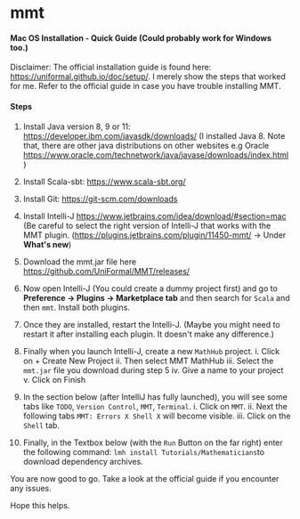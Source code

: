 # mmt
#### Mac OS Installation - Quick Guide (Could probably work for Windows too.)
Disclaimer: The official installation guide is found here: https://uniformal.github.io/doc/setup/. I merely show the steps that worked for me. Refer to the official guide in case you have trouble installing MMT.

#### Steps

1. Install Java version 8, 9 or 11: https://developer.ibm.com/javasdk/downloads/ (I installed Java 8. Note that, there are other java distributions on other websites e.g Oracle https://www.oracle.com/technetwork/java/javase/downloads/index.html)

2. Install Scala-sbt: https://www.scala-sbt.org/

3. Install Git: https://git-scm.com/downloads

4. Install Intelli-J https://www.jetbrains.com/idea/download/#section=mac (Be careful to select the right version of Intelli-J that works with the MMT plugin. (https://plugins.jetbrains.com/plugin/11450-mmt/ -> Under **What's new**)

5. Download the mmt.jar file here https://github.com/UniFormal/MMT/releases/

6. Now open Intelli-J (You could create a dummy project first) and go to **Preference -> Plugins -> Marketplace tab** and then search for `Scala` and then `mmt`. Install both plugins.

7. Once they are installed, restart the Intelli-J. (Maybe you might need to restart it after installing each plugin. It doesn't make any difference.)

8. Finally when you launch Intelli-J, create a new `MathHub` project. 
i. Click on + Create New Project 
ii. Then select MMT MathHub
iii. Select the `mmt.jar` file you download during step 5
iv. Give a name to your project
v. Click on Finish

9. In the section below (after IntelliJ has fully launched), you will see some tabs like `TODO`, `Version Control`, `MMT`, `Terminal`. 
i. Click on `MMT`. 
ii. Next the following tabs `MMT: Errors X Shell X` will become visible.
iii. Click on the `Shell` tab.

10. Finally, in the Textbox below (with the `Run` Button on the far right) enter the following command:
`lmh install Tutorials/Mathematicians`to download dependency archives.

You are now good to go. Take a look at the official guide if you encounter any issues.

Hope this helps.


